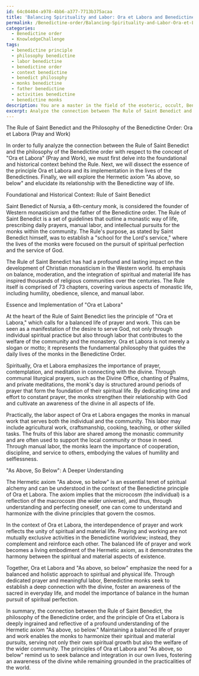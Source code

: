 ```yaml
---
id: 64c04404-a978-4bb6-a377-7713b375acaa
title: 'Balancing Spirituality and Labor: Ora et Labora and Benedictine Philosophy'
permalink: /Benedictine-order/Balancing-Spirituality-and-Labor-Ora-et-Labora-and-Benedictine-Philosophy/
categories:
  - Benedictine order
  - KnowledgeChallenge
tags:
  - benedictine principle
  - philosophy benedictine
  - labor benedictine
  - benedictine order
  - context benedictine
  - benedict philosophy
  - monks benedictine
  - father benedictine
  - activities benedictine
  - benedictine monks
description: You are a master in the field of the esoteric, occult, Benedictine order and Education. You are a writer of tests, challenges, books and deep knowledge on Benedictine order for initiates and students to gain deep insights and understanding from. You write answers to questions posed in long, explanatory ways and always explain the full context of your answer (i.e., related concepts, formulas, examples, or history), as well as the step-by-step thinking process you take to answer the challenges. Be rigorous and thorough, and summarize the key themes, ideas, and conclusions at the end.
excerpt: Analyze the connection between The Rule of Saint Benedict and the philosophy of the Benedictine order in regard to the concept of "Ora et Labora" (Pray and Work). How does this principle manifest in both the spiritual and practical aspects of the Order, and how might it reflect a deep understanding of the Hermetic axiom "As above, so below"?
---
```

The Rule of Saint Benedict and the Philosophy of the Benedictine Order: Ora et Labora (Pray and Work)

In order to fully analyze the connection between the Rule of Saint Benedict and the philosophy of the Benedictine order with respect to the concept of "Ora et Labora" (Pray and Work), we must first delve into the foundational and historical context behind the Rule. Next, we will dissect the essence of the principle Ora et Labora and its implementation in the lives of the Benedictines. Finally, we will explore the Hermetic axiom "As above, so below" and elucidate its relationship with the Benedictine way of life.

Foundational and Historical Context: Rule of Saint Benedict

Saint Benedict of Nursia, a 6th-century monk, is considered the founder of Western monasticism and the father of the Benedictine order. The Rule of Saint Benedict is a set of guidelines that outline a monastic way of life, prescribing daily prayers, manual labor, and intellectual pursuits for the monks within the community. The Rule's purpose, as stated by Saint Benedict himself, was to establish a "school for the Lord's service," where the lives of the monks were focused on the pursuit of spiritual perfection and the service of God.

The Rule of Saint Benedict has had a profound and lasting impact on the development of Christian monasticism in the Western world. Its emphasis on balance, moderation, and the integration of spiritual and material life has inspired thousands of religious communities over the centuries. The Rule itself is comprised of 73 chapters, covering various aspects of monastic life, including humility, obedience, silence, and manual labor.

Essence and Implementation of "Ora et Labora" 

At the heart of the Rule of Saint Benedict lies the principle of "Ora et Labora," which calls for a balanced life of prayer and work. This can be seen as a manifestation of the desire to serve God, not only through individual spiritual practice but also through labor that contributes to the welfare of the community and the monastery. Ora et Labora is not merely a slogan or motto; it represents the fundamental philosophy that guides the daily lives of the monks in the Benedictine Order.

Spiritually, Ora et Labora emphasizes the importance of prayer, contemplation, and meditation in connecting with the divine. Through communal liturgical prayers, such as the Divine Office, chanting of Psalms, and private meditations, the monk's day is structured around periods of prayer that form the foundation of their spiritual life. By dedicating time and effort to constant prayer, the monks strengthen their relationship with God and cultivate an awareness of the divine in all aspects of life.

Practically, the labor aspect of Ora et Labora engages the monks in manual work that serves both the individual and the community. This labor may include agricultural work, craftsmanship, cooking, teaching, or other skilled tasks. The fruits of this labor are shared among the monastic community and are often used to support the local community or those in need. Through manual labor, the monks learn the importance of cooperation, discipline, and service to others, embodying the values of humility and selflessness.

"As Above, So Below": A Deeper Understanding

The Hermetic axiom "As above, so below" is an essential tenet of spiritual alchemy and can be understood in the context of the Benedictine principle of Ora et Labora. The axiom implies that the microcosm (the individual) is a reflection of the macrocosm (the wider universe), and thus, through understanding and perfecting oneself, one can come to understand and harmonize with the divine principles that govern the cosmos.

In the context of Ora et Labora, the interdependence of prayer and work reflects the unity of spiritual and material life. Praying and working are not mutually exclusive activities in the Benedictine worldview; instead, they complement and reinforce each other. The balanced life of prayer and work becomes a living embodiment of the Hermetic axiom, as it demonstrates the harmony between the spiritual and material aspects of existence.

Together, Ora et Labora and "As above, so below" emphasize the need for a balanced and holistic approach to spiritual and physical life. Through dedicated prayer and meaningful labor, Benedictine monks seek to establish a deep connection with the divine, foster an awareness of the sacred in everyday life, and model the importance of balance in the human pursuit of spiritual perfection.

In summary, the connection between the Rule of Saint Benedict, the philosophy of the Benedictine order, and the principle of Ora et Labora is deeply ingrained and reflective of a profound understanding of the Hermetic axiom "As above, so below." Maintaining a balanced life of prayer and work enables the monks to harmonize their spiritual and material pursuits, serving not only their own spiritual growth but also the welfare of the wider community. The principles of Ora et Labora and "As above, so below" remind us to seek balance and integration in our own lives, fostering an awareness of the divine while remaining grounded in the practicalities of the world.
